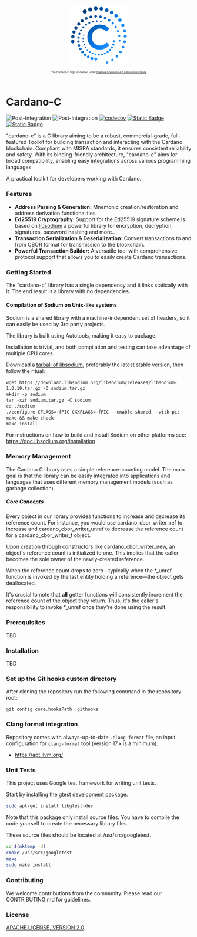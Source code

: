 <p align="center">
  <img align="middle" src=
  "assets/cardano-c-logo-small.png"
  height="160" /></br></br>
  <sup><sup><sup><sup>The Cardano-C logo is licensed under
  <a href="https://creativecommons.org/licenses/by/4.0/">Creative
  Commons 4.0 Attributions license</a></sup></sup></sup></sup>
</p>

# Cardano-C

![Post-Integration](https://github.com/Biglup/cardano-c/actions/workflows/unit-test.yml/badge.svg)
![Post-Integration](https://github.com/Biglup/cardano-c/actions/workflows/static-code-analysis.yml/badge.svg)
[![codecov](https://codecov.io/gh/Biglup/cardano-c/graph/badge.svg?token=A5U3U5KGG7)](https://codecov.io/gh/Biglup/cardano-c)
[![Static Badge](https://img.shields.io/badge/Funded_By-Project_Catalyst-133ff0?logo=cardano&logoColor=ffffff)](https://projectcatalyst.io/)
[![Static Badge](https://img.shields.io/badge/Made_By-Biglup_Labs-pink?&logoColor=bbbbbb&color=815fe4)](https://biglup.io/)

"cardano-c" is a C library aiming to be a robust, commercial-grade, full-featured Toolkit for building transaction and interacting with the Cardano blockchain. Compliant with MISRA standards, 
it ensures consistent reliability and safety. With its binding-friendly architecture, "cardano-c" aims for broad compatibility, enabling easy integrations across various programming languages. 

A practical toolkit for developers working with Cardano.

### Features

- **Address Parsing & Generation:** Mnemonic creation/restoration and address derivation functionalities.
- **Ed25519 Cryptography:** Support for the Ed25519 signature scheme is based on [libsodium](https://github.com/jedisct1/libsodium) a powerful library for encryption, decryption, signatures, password hashing and more..
- **Transaction Serialization & Deserialization:** Convert transactions to and from CBOR format for transmission to the blockchain.
- **Powerful Transaction Builder:** A versatile tool with comprehensive protocol support that allows you to easily create Cardano transactions.

### Getting Started

The "cardano-c" library has a single dependency and it links statically with it. The end result
is a library with no dependencies.

#### Compilation of Sodium on Unix-like systems

Sodium is a shared library with a machine-independent set of headers, so it can easily be used by 3rd party projects.

The library is built using Autotools, making it easy to package.

Installation is trivial, and both compilation and testing can take advantage of multiple CPU cores.

Download a [tarball of libsodium](https://download.libsodium.org/libsodium/releases/), preferably the latest stable
version, then follow the ritual:

``````
wget https://download.libsodium.org/libsodium/releases/libsodium-1.0.19.tar.gz -O sodium.tar.gz
mkdir -p sodium
tar -xzf sodium.tar.gz -C sodium
cd ./sodium
./configure CFLAGS=-fPIC CXXFLAGS=-fPIC --enable-shared --with-pic
make && make check
make install
``````

For instructions on how to build and install Sodium on other platforms see: https://doc.libsodium.org/installation
### Memory Management

The Cardano C library uses a simple reference-counting model. The main goal is that the library can be easily integrated
into applications and languages that uses different memory management models (such as garbage collection).

##### Core Concepts

Every object in our library provides functions to increase and decrease its reference count. For instance, you would use cardano_cbor_writer_ref to increase and cardano_cbor_writer_unref to decrease the reference count for a cardano_cbor_writer_t object.

Upon creation through constructors like cardano_cbor_writer_new, an object's reference count is initialized to one. This implies that the caller becomes the sole owner of the newly-created reference.

When the reference count drops to zero—typically when the *_unref function is invoked by the last entity holding a reference—the object gets deallocated.

It's crucial to note that **all** getter functions will consistently increment the reference count of the object they return. Thus, it's the caller's responsibility to invoke *_unref once they're done using the result.

### Prerequisites

TBD

### Installation

TBD

### Set up the Git hooks custom directory

After cloning the repository run the following command in the
repository root:

```shell
git config core.hooksPath .githooks
```

### Clang format integration

Repository comes with always-up-to-date `.clang-format` file, an input configuration
for `clang-format` tool (version 17.x is a minimum). 

- https://apt.llvm.org/

### Unit Tests

This project uses Google test framework for writing unit tests.

Start by installing the gtest development package:

```bash
sudo apt-get install libgtest-dev
```

Note that this package only install source files. You have to compile the code yourself to create the necessary
library files.

These source files should be located at /usr/src/googletest.

```bash
cd $(mktemp -d)
cmake /usr/src/googletest
make
sudo make install
```

### Contributing

We welcome contributions from the community. Please read our CONTRIBUTING.md for guidelines.


### License 

[APACHE LICENSE, VERSION 2.0](https://apache.org/licenses/LICENSE-2.0)
